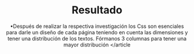 <!DOCTYPE html>
<html>

<head>
    <meta charset="utf-8" />
    <title>Resultado</title>
    <header>
        <h1>Resultado</h1>
   
</head>
<article>
   
•Después de realizar la respectiva investigación los Css son esenciales para darle un diseño de cada página teniendo en cuenta las dimensiones y tener una distribución de los textos.
Fórmanos 3 columnas para tener una mayor distribución
    </article
   

</html>
